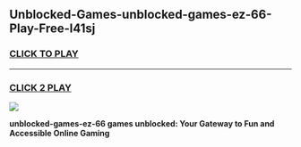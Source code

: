 
## Unblocked-Games-unblocked-games-ez-66-Play-Free-l41sj
<h3>
<a href="https://premium76.site?title=unblocked-games-ez-66&ref=10A">CLICK TO PLAY</a></h3>
<hr>

<h3>
<a href="https://premium76.site?title=unblocked-games-ez-66&ref=10A">CLICK 2 PLAY</a>
  
</h3>

<a href="https://premium76.site?title=unblocked-games-ez-66&ref=10A"><img src="https://clearcache.store/games.png"></a>


**unblocked-games-ez-66 games unblocked: Your Gateway to Fun and Accessible Online Gaming**
